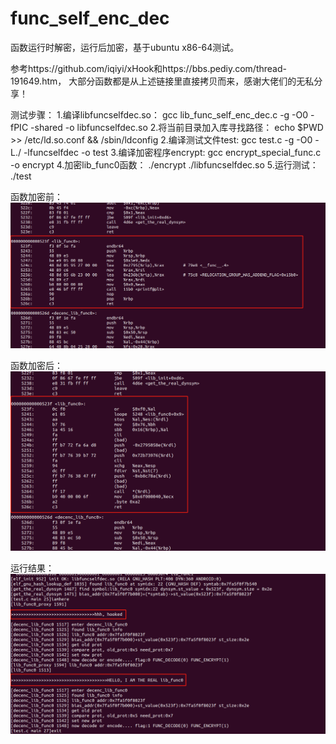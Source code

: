 # func_self_enc_dec
函数运行时解密，运行后加密，基于ubuntu x86-64测试。

参考https://github.com/iqiyi/xHook和https://bbs.pediy.com/thread-191649.htm，
大部分函数都是从上述链接里直接拷贝而来，感谢大佬们的无私分享！

测试步骤：
1.编译libfuncselfdec.so：
gcc lib_func_self_enc_dec.c -g -O0 -fPIC -shared  -o libfuncselfdec.so
2.将当前目录加入库寻找路径：
echo $PWD >> /etc/ld.so.conf && /sbin/ldconfig
2.编译测试文件test:
gcc test.c  -g -O0 -L./  -lfuncselfdec  -o test
3.编译加密程序encrypt:
gcc encrypt_special_func.c -o encrypt
4.加密lib_func0函数：
./encrypt ./libfuncselfdec.so
5.运行测试：
./test

函数加密前：
![](https://github.com/tzs0/func_self_enc_dec/blob/main/before_enc.png)

函数加密后：
![](https://github.com/tzs0/func_self_enc_dec/blob/main/after_enc.png)

运行结果：
![](https://github.com/tzs0/func_self_enc_dec/blob/main/run_result.png)
